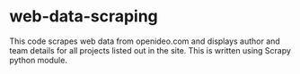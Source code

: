 # web-data-scraping
This code scrapes web data from openideo.com and displays author and team details for all projects listed out in the site.
This is written using Scrapy python module.
